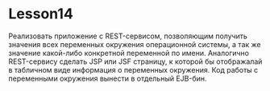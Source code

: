 # Lesson14
Реализовать приложение с  REST-сервисом, позволяющим получить значения всех переменных окружения операционной системы,
а так же значение какой-либо конкретной переменной по имени. Аналогично REST-сервису сделать JSP или JSF страницу,
к которой бы отображалай в табличном виде информация о переменных окружения. Код работы с переменными окружения вынести в отдельный EJB-бин.
